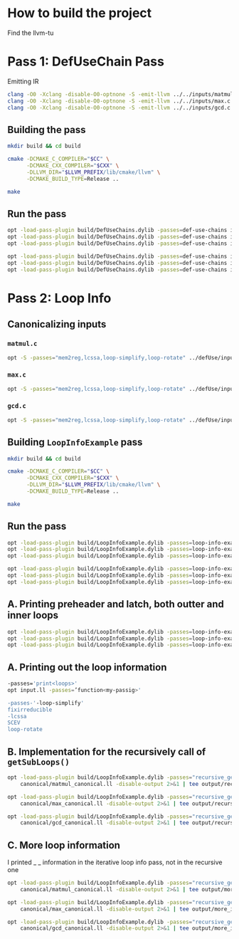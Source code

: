 # How to build the project 
Find the llvm-tu
# Pass 1: DefUseChain Pass
Emitting IR 
```bash 
clang -O0 -Xclang -disable-O0-optnone -S -emit-llvm ../../inputs/matmul.c -o inputIR/matmul.ll
clang -O0 -Xclang -disable-O0-optnone -S -emit-llvm ../../inputs/max.c -o inputIR/max.ll
clang -O0 -Xclang -disable-O0-optnone -S -emit-llvm ../../inputs/gcd.c -o inputIR/gcd.ll
```
## Building the pass 
```bash
mkdir build && cd build 
```

```bash
cmake -DCMAKE_C_COMPILER="$CC" \
      -DCMAKE_CXX_COMPILER="$CXX" \
      -DLLVM_DIR="$LLVM_PREFIX/lib/cmake/llvm" \
      -DCMAKE_BUILD_TYPE=Release ..
```
```bash 
make 
```

## Run the pass 
```bash 
opt -load-pass-plugin build/DefUseChains.dylib -passes=def-use-chains inputIR/matmul.ll -disable-output
opt -load-pass-plugin build/DefUseChains.dylib -passes=def-use-chains inputIR/max.ll -disable-output
opt -load-pass-plugin build/DefUseChains.dylib -passes=def-use-chains inputIR/gcd.ll -disable-output
```

 ```bash 
 opt -load-pass-plugin build/DefUseChains.dylib -passes=def-use-chains inputIR/matmul.ll -disable-output 2>&1 | tee output/defuse_matmul.log
 opt -load-pass-plugin build/DefUseChains.dylib -passes=def-use-chains inputIR/max.ll -disable-output 2>&1 | tee output/defuse_max.log
 opt -load-pass-plugin build/DefUseChains.dylib -passes=def-use-chains inputIR/gcd.ll -disable-output 2>&1 | tee output/defuse_gcd.log
```

# Pass 2: Loop Info

## Canonicalizing inputs 

### `matmul.c`
```bash
opt -S -passes="mem2reg,lcssa,loop-simplify,loop-rotate" ../defUse/inputIR/matmul.ll -o canonical/matmul_canonical.ll
```

### `max.c`
```bash
opt -S -passes="mem2reg,lcssa,loop-simplify,loop-rotate" ../defUse/inputIR/max.ll -o canonical/max_canonical.ll
```

### `gcd.c`
```bash
opt -S -passes="mem2reg,lcssa,loop-simplify,loop-rotate" ../defUse/inputIR/gcd.ll -o canonical/gcd_canonical.ll
```

## Building `LoopInfoExample` pass 
```bash
mkdir build && cd build 
```

```bash
cmake -DCMAKE_C_COMPILER="$CC" \
      -DCMAKE_CXX_COMPILER="$CXX" \
      -DLLVM_DIR="$LLVM_PREFIX/lib/cmake/llvm" \
      -DCMAKE_BUILD_TYPE=Release ..
```
```bash 
make 
```

## Run the pass 
```bash 
opt -load-pass-plugin build/LoopInfoExample.dylib -passes=loop-info-example canonical/matmul_canonical.ll -disable-output
opt -load-pass-plugin build/LoopInfoExample.dylib -passes=loop-info-example canonical/max_canonical.ll -disable-output
opt -load-pass-plugin build/LoopInfoExample.dylib -passes=loop-info-example canonical/gcd_canonical.ll -disable-output
```

 ```bash 
 opt -load-pass-plugin build/LoopInfoExample.dylib -passes=loop-info-example canonical/matmul_canonical.ll -disable-output 2>&1 | tee output/loopinfo_matmul.log
 opt -load-pass-plugin build/LoopInfoExample.dylib -passes=loop-info-example canonical/max_canonical.ll -disable-output 2>&1 | tee output/loopinfo_max.log
 opt -load-pass-plugin build/LoopInfoExample.dylib -passes=loop-info-example canonical/gcd_canonical.ll -disable-output 2>&1 | tee output/loopinfo_gcd.log
```



## A. Printing preheader and latch, both outter and inner loops 
 ```bash 
 opt -load-pass-plugin build/LoopInfoExample.dylib -passes=loop-info-example canonical/matmul_canonical.ll -disable-output 2>&1 | tee output/preheader_latch/loopinfo_matmul.log
 opt -load-pass-plugin build/LoopInfoExample.dylib -passes=loop-info-example canonical/max_canonical.ll -disable-output 2>&1 | tee output/preheader_latch/loopinfo_max.log
 opt -load-pass-plugin build/LoopInfoExample.dylib -passes=loop-info-example canonical/gcd_canonical.ll -disable-output 2>&1 | tee output/preheader_latch/loopinfo_gcd.log
```



## A. Printing out the loop information

```bash  
-passes='print<loops>'
opt input.ll -passes=’function<my-passig>'

-passes-'-loop-simplify'
fixirreducible
-lcssa
SCEV
loop-rotate


```

## B. Implementation for the recursively call of `getSubLoops()`
```bash 
opt -load-pass-plugin build/LoopInfoExample.dylib -passes="recursive_getSubLoop" \
    canonical/matmul_canonical.ll -disable-output 2>&1 | tee output/recursivePass/loopinfo_matmul_recursive.log
```
```bash
opt -load-pass-plugin build/LoopInfoExample.dylib -passes="recursive_getSubLoop" \
    canonical/max_canonical.ll -disable-output 2>&1 | tee output/recursivePass/loopinfo_max_recursive.log
```
```bash
opt -load-pass-plugin build/LoopInfoExample.dylib -passes="recursive_getSubLoop" \
    canonical/gcd_canonical.ll -disable-output 2>&1 | tee output/recursivePass/loopinfo_gcd_recursive.log
```

## C. More loop information

I printed _ _ information in the iterative loop info pass, not in the recursive one 

```bash 
opt -load-pass-plugin build/LoopInfoExample.dylib -passes="recursive_getSubLoop" \
    canonical/matmul_canonical.ll -disable-output 2>&1 | tee output/more_info/loopinfo_matmul_moreInfo.log
```
```bash
opt -load-pass-plugin build/LoopInfoExample.dylib -passes="recursive_getSubLoop" \
    canonical/max_canonical.ll -disable-output 2>&1 | tee output/more_info/loopinfo_max_moreInfo.log
```
```bash
opt -load-pass-plugin build/LoopInfoExample.dylib -passes="recursive_getSubLoop" \
    canonical/gcd_canonical.ll -disable-output 2>&1 | tee output/more_info/loopinfo_gcd_moreInfo.log
```